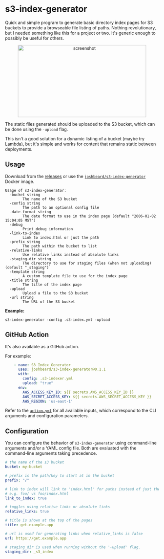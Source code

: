 # s3-index-generator

Quick and simple program to generate basic directory index pages for S3
buckets to provide a browseable file listing of paths. Nothing revolutionary,
but I needed something like this for a project or two. It's generic enough to
possibly be useful for others.

<p align="center">
  <img width="420" height="236" alt="screenshot" src="https://github.com/joshbeard/s3-index-generator/blob/main/.github/readme/screenshot.png" />
</p>

The static files generated should be uploaded to the S3 bucket, which can be
done using the `-upload` flag.

This isn't a good solution for a dynamic listing of a bucket (maybe try
Lambda), but it's simple and works for content that remains static between
deployments.

## Usage

Download from the [releases](https://github.com/joshbeard/s3-index-generator/releases)
or use the [`joshbeard/s3-index-generator`](https://hub.docker.com/r/joshbeard/s3-index-generator)
Docker image.

```plain
Usage of s3-index-generator:
  -bucket string
    	The name of the S3 bucket
  -config string
    	The path to an optional config file
  -date-format string
    	The date format to use in the index page (default "2006-01-02 15:04:05 MST")
  -debug
    	Print debug information
  -link-to-index
    	Link to index.html or just the path
  -prefix string
    	The path within the bucket to list
  -relative-links
    	Use relative links instead of absolute links
  -staging-dir string
    	The directory to use for staging files (when not uploading) (default "_staging")
  -template string
    	A custom template file to use for the index page
  -title string
    	The title of the index page
  -upload
    	Upload a file to the S3 bucket
  -url string
    	The URL of the S3 bucket
```

__Example:__

```shell
s3-index-generator -config .s3-index.yml -upload
```

## GitHub Action

It's also available as a GitHub action.

For example:

```yaml
    - name: S3 Index Generator
      uses: joshbeard/s3-index-generator@0.1.1
      with:
        config: .s3-indexer.yml
        upload: "true"
      env:
        AWS_ACCESS_KEY_ID: ${{ secrets.AWS_ACCESS_KEY_ID }}
        AWS_SECRET_ACCESS_KEY: ${{ secrets.AWS_SECRET_ACCESS_KEY }}
        AWS_REGION: 'us-east-1'
```

Refer to the [`action.yml`](action.yml) for all available inputs, which
correspond to the CLI arguments and configuration parameters.

## Configuration

You can configure the behavior of `s3-index-generator` using command-line arguments
and/or a YAML config file. Both are evaluated with the command-line arguments
taking precedence.

```yaml
# the name of the s3 bucket
bucket: my-bucket

# prefix is the path/key to start at in the bucket
prefix: "/"

# link to index will link to "index.html" for paths instead of just the path.
# e.g. foo/ vs foo/index.html
link_to_index: true

# toggles using relative links or absolute links
relative_links: true

# title is shown at the top of the pages
title: get.example.app

# url is used for generating links when relative_links is false
url: https://get.example.app

# staging_dir is used when running without the '-upload' flag.
staging_dir: _s3_index
```
